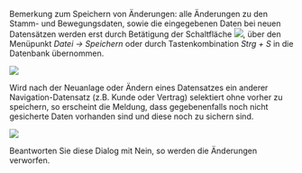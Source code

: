 Bemerkung zum Speichern von Änderungen: alle Änderungen zu den Stamm- und Bewegungsdaten, sowie die eingegebenen Daten bei neuen Datensätzen werden erst durch Betätigung der Schaltfläche  ![](http://xpecto.github.io/docs/img/img_1431534106746.png),  über den Menüpunkt *Datei → Speichern*  oder durch Tastenkombination *Strg + S* in die Datenbank übernommen. 

![](http://xpecto.github.io/docs/img/img_1461669559749.png)

Wird nach der Neuanlage oder Ändern eines Datensatzes ein anderer Navigation-Datensatz (z.B. Kunde oder Vertrag) selektiert ohne vorher zu speichern, so erscheint die Meldung, dass gegebenenfalls noch nicht gesicherte Daten vorhanden sind und diese noch zu sichern sind. 

![](http://xpecto.github.io/docs/xpecto/Datei/Speichern/Speichern.png)

Beantworten Sie diese Dialog mit Nein, so werden die Änderungen verworfen. 